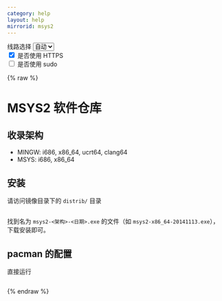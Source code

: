 ```yaml
---
category: help
layout: help
mirrorid: msys2
---
```


<!-- 本 markdown 从 tuna/mirrorz-help-ng 自动生成，如需修改，请修改其对应部分 -->

<style>.z-help tmpl { display: none }</style>

<div class="z-wrap">
    <form class="z-form z-global" onchange="form_update(null)" onsubmit="return false">
        <div>
            <label for="e0a5cecb">线路选择</label>
            <select id="e0a5cecb" name="host">
                <option selected="selected" value="{{ site.url }}">自动</option>
                <option value="{{ site.urlv4 }}">IPv4</option>
                <option value="{{ site.urlv6 }}">IPv6</option>
            </select>
        </div>
        <div>
            <input id="144d763c" name="_scheme" type="checkbox" checked>
            <label for="144d763c">是否使用 HTTPS</label>
        </div>
        <div>
            <input id="4659e7da" name="_sudo" type="checkbox">
            <label for="4659e7da">是否使用 sudo</label>
        </div>
    </form>
</div>
{% raw %}
<div class="z-help"><h1>MSYS2 软件仓库</h1>
<h2>收录架构</h2>
<ul>
<li>MINGW: i686, x86_64, ucrt64, clang64</li>
<li>MSYS: i686, x86_64</li>
</ul>
<h2>安装</h2>
<p>请访问镜像目录下的 <code>distrib/</code> 目录</p>
<div class="z-wrap"><form class="z-form" onchange="form_update(event)" onsubmit="return false"></form><pre class="z-code"></pre></div><tmpl>
# x86_64
{{endpoint}}/distrib/x86_64/
# i686
{{endpoint}}/distrib/i686/
</tmpl>
<p>找到名为 <code>msys2-&lt;架构&gt;-&lt;日期&gt;.exe</code> 的文件（如 <code>msys2-x86_64-20141113.exe</code>），下载安装即可。</p>
<h2>pacman 的配置</h2>
<p>直接运行</p>
<div class="z-wrap"><form class="z-form" onchange="form_update(event)" onsubmit="return false"></form><pre class="z-code"></pre></div><tmpl z-lang="bash">
sed -i "s#https\?://mirror.msys2.org/#{{endpoint}}/#g" /etc/pacman.d/mirrorlist*
</tmpl><script id="z-config" type="application/x-mirrorz-help">eyJfIjogIk1TWVMyIFx1OGY2Zlx1NGVmNlx1NGVkM1x1NWU5MyIsICJibG9jayI6IFsibXN5czIiXSwgImlucHV0Ijoge30sICJuYW1lIjogIm1zeXMyIn0=</script>
</div>

{% endraw %}

<script src="/static/js/mustache.js?{{ site.data['hash'] }}"></script>
<script src="/static/js/zdocs.js?{{ site.data['hash'] }}"></script>
